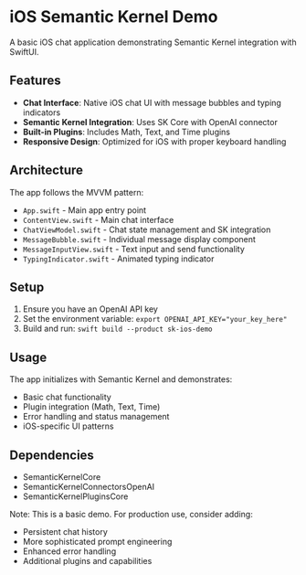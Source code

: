 # iOS Semantic Kernel Demo

A basic iOS chat application demonstrating Semantic Kernel integration with SwiftUI.

## Features

- **Chat Interface**: Native iOS chat UI with message bubbles and typing indicators
- **Semantic Kernel Integration**: Uses SK Core with OpenAI connector
- **Built-in Plugins**: Includes Math, Text, and Time plugins
- **Responsive Design**: Optimized for iOS with proper keyboard handling

## Architecture

The app follows the MVVM pattern:

- `App.swift` - Main app entry point
- `ContentView.swift` - Main chat interface
- `ChatViewModel.swift` - Chat state management and SK integration
- `MessageBubble.swift` - Individual message display component
- `MessageInputView.swift` - Text input and send functionality
- `TypingIndicator.swift` - Animated typing indicator

## Setup

1. Ensure you have an OpenAI API key
2. Set the environment variable: `export OPENAI_API_KEY="your_key_here"`
3. Build and run: `swift build --product sk-ios-demo`

## Usage

The app initializes with Semantic Kernel and demonstrates:
- Basic chat functionality
- Plugin integration (Math, Text, Time)
- Error handling and status management
- iOS-specific UI patterns

## Dependencies

- SemanticKernelCore
- SemanticKernelConnectorsOpenAI
- SemanticKernelPluginsCore

Note: This is a basic demo. For production use, consider adding:
- Persistent chat history
- More sophisticated prompt engineering
- Enhanced error handling
- Additional plugins and capabilities